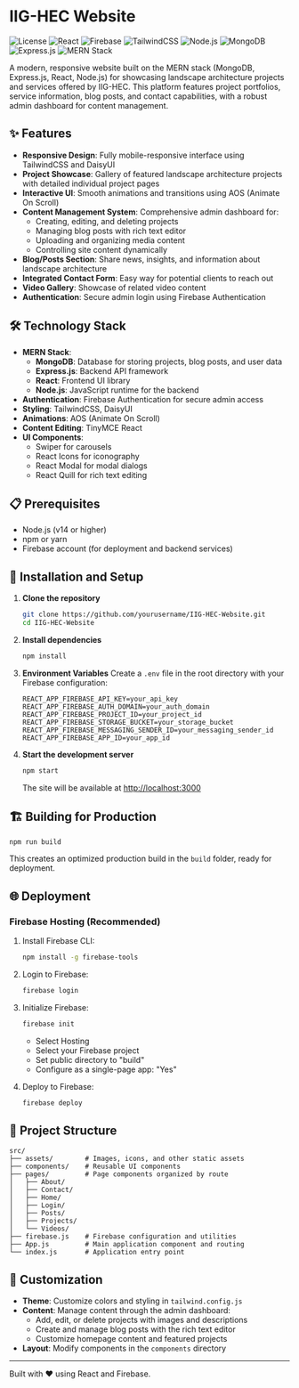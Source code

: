 # IIG-HEC Website

![License](https://img.shields.io/badge/license-MIT-blue.svg)
![React](https://img.shields.io/badge/React-18.2.0-61DAFB.svg?logo=react)
![Firebase](https://img.shields.io/badge/Firebase-10.3.1-FFCA28.svg?logo=firebase)
![TailwindCSS](https://img.shields.io/badge/TailwindCSS-3.3.3-38B2AC.svg?logo=tailwind-css)
![Node.js](https://img.shields.io/badge/Node.js-18.x-339933.svg?logo=node.js)
![MongoDB](https://img.shields.io/badge/MongoDB-6.0-47A248.svg?logo=mongodb)
![Express.js](https://img.shields.io/badge/Express.js-4.x-000000.svg?logo=express)
![MERN Stack](https://img.shields.io/badge/MERN-Stack-green.svg)

A modern, responsive website built on the MERN stack (MongoDB, Express.js, React, Node.js) for showcasing landscape architecture projects and services offered by IIG-HEC. This platform features project portfolios, service information, blog posts, and contact capabilities, with a robust admin dashboard for content management.

## ✨ Features

- **Responsive Design**: Fully mobile-responsive interface using TailwindCSS and DaisyUI
- **Project Showcase**: Gallery of featured landscape architecture projects with detailed individual project pages
- **Interactive UI**: Smooth animations and transitions using AOS (Animate On Scroll)
- **Content Management System**: Comprehensive admin dashboard for:
  - Creating, editing, and deleting projects
  - Managing blog posts with rich text editor
  - Uploading and organizing media content
  - Controlling site content dynamically
- **Blog/Posts Section**: Share news, insights, and information about landscape architecture
- **Integrated Contact Form**: Easy way for potential clients to reach out
- **Video Gallery**: Showcase of related video content
- **Authentication**: Secure admin login using Firebase Authentication

## 🛠️ Technology Stack

- **MERN Stack**:
  - **MongoDB**: Database for storing projects, blog posts, and user data
  - **Express.js**: Backend API framework
  - **React**: Frontend UI library
  - **Node.js**: JavaScript runtime for the backend
- **Authentication**: Firebase Authentication for secure admin access
- **Styling**: TailwindCSS, DaisyUI
- **Animations**: AOS (Animate On Scroll)
- **Content Editing**: TinyMCE React
- **UI Components**:
  - Swiper for carousels
  - React Icons for iconography
  - React Modal for modal dialogs
  - React Quill for rich text editing

## 📋 Prerequisites

- Node.js (v14 or higher)
- npm or yarn
- Firebase account (for deployment and backend services)

## 🚀 Installation and Setup

1. **Clone the repository**

   ```bash
   git clone https://github.com/yourusername/IIG-HEC-Website.git
   cd IIG-HEC-Website
   ```

2. **Install dependencies**

   ```bash
   npm install
   ```

3. **Environment Variables**
   Create a `.env` file in the root directory with your Firebase configuration:

   ```
   REACT_APP_FIREBASE_API_KEY=your_api_key
   REACT_APP_FIREBASE_AUTH_DOMAIN=your_auth_domain
   REACT_APP_FIREBASE_PROJECT_ID=your_project_id
   REACT_APP_FIREBASE_STORAGE_BUCKET=your_storage_bucket
   REACT_APP_FIREBASE_MESSAGING_SENDER_ID=your_messaging_sender_id
   REACT_APP_FIREBASE_APP_ID=your_app_id
   ```

4. **Start the development server**
   ```bash
   npm start
   ```
   The site will be available at [http://localhost:3000](http://localhost:3000)

## 🏗️ Building for Production

```bash
npm run build
```

This creates an optimized production build in the `build` folder, ready for deployment.

## 🌐 Deployment

### Firebase Hosting (Recommended)

1. Install Firebase CLI:

   ```bash
   npm install -g firebase-tools
   ```

2. Login to Firebase:

   ```bash
   firebase login
   ```

3. Initialize Firebase:

   ```bash
   firebase init
   ```

   - Select Hosting
   - Select your Firebase project
   - Set public directory to "build"
   - Configure as a single-page app: "Yes"

4. Deploy to Firebase:
   ```bash
   firebase deploy
   ```

## 🧰 Project Structure

```
src/
├── assets/        # Images, icons, and other static assets
├── components/    # Reusable UI components
├── pages/         # Page components organized by route
│   ├── About/
│   ├── Contact/
│   ├── Home/
│   ├── Login/
│   ├── Posts/
│   ├── Projects/
│   └── Videos/
├── firebase.js    # Firebase configuration and utilities
├── App.js         # Main application component and routing
└── index.js       # Application entry point
```

## 🔧 Customization

- **Theme**: Customize colors and styling in `tailwind.config.js`
- **Content**: Manage content through the admin dashboard:
  - Add, edit, or delete projects with images and descriptions
  - Create and manage blog posts with the rich text editor
  - Customize homepage content and featured projects
- **Layout**: Modify components in the `components` directory

---

Built with ❤️ using React and Firebase.
